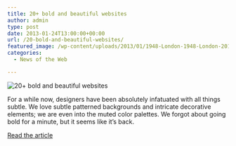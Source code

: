 ```yaml
---
title: 20+ bold and beautiful websites
author: admin
type: post
date: 2013-01-24T13:00:00+00:00
url: /20-bold-and-beautiful-websites/
featured_image: /wp-content/uploads/2013/01/1948-London-1948-London-20121226-825x510.jpg
categories:
  - News of the Web

---
```

<img src="https://i0.wp.com/netdna.webdesignerdepot.com/uploads/2012/12/1948-London-1948-London-20121226.jpg?w=700" alt="20+ bold and beautiful websites" data-recalc-dims="1" />

For a while now, designers have been absolutely infatuated with all things subtle. We love subtle patterned backgrounds and intricate decorative elements; we are even into the muted color palettes. We forgot about going bold for a minute, but it seems like it’s back.

<a href="http://www.webdesignerdepot.com/2013/01/20-bold-and-beautiful-websites/" title="20+ bold and beautiful websites" target="_blank">Read the article</a>